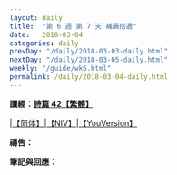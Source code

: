 ```yaml
---
layout: daily
title:  "第 6 週 第 7 天 補漏拾遺"
date:   2018-03-04
categories: daily
prevDay: "/daily/2018-03-03-daily.html"
nextDay: "/daily/2018-03-05-daily.html"
weekly: "/guide/wk6.html"
permalink: /daily/2018-03-04-daily.html
---
```


**讀經：[詩篇 42【繁體】](https://www.biblegateway.com/passage/?search=ps.42&version=CUVMPT)**

|[【简体】](https://www.biblegateway.com/passage/?search=ps.42&version=CUVMPS)|[【NIV】](https://www.biblegateway.com/passage/?search=ps.42&version=NIV)|[【YouVersion】](https://www.bible.com/zh-TW/bible/46/PSA.42.CUNP)

**禱告：**

**筆記與回應：**
